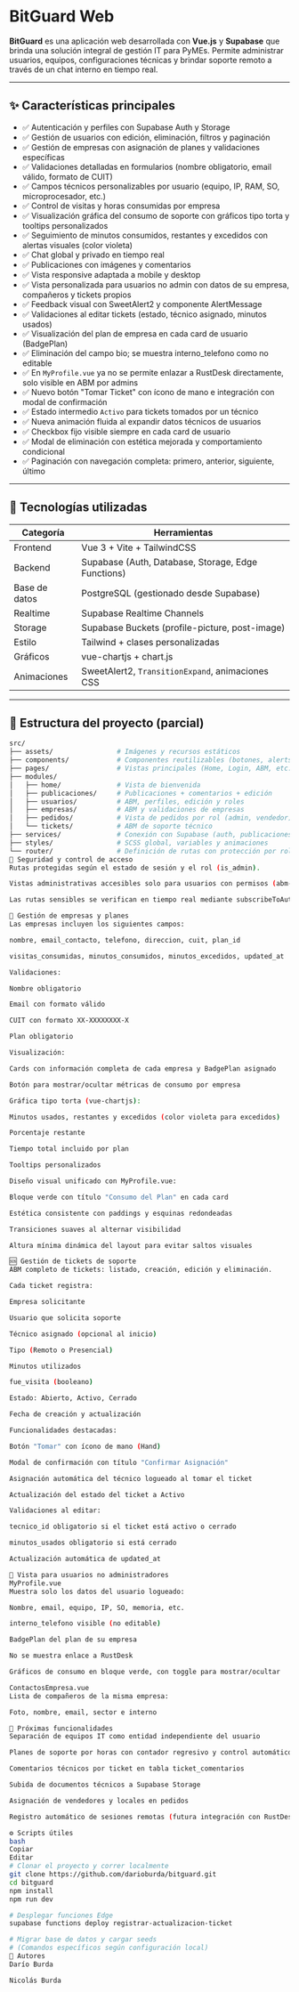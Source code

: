 # BitGuard Web

**BitGuard** es una aplicación web desarrollada con **Vue.js** y **Supabase** que brinda una solución integral de gestión IT para PyMEs. Permite administrar usuarios, equipos, configuraciones técnicas y brindar soporte remoto a través de un chat interno en tiempo real.

---

## ✨ Características principales

- ✅ Autenticación y perfiles con Supabase Auth y Storage  
- ✅ Gestión de usuarios con edición, eliminación, filtros y paginación  
- ✅ Gestión de empresas con asignación de planes y validaciones específicas  
- ✅ Validaciones detalladas en formularios (nombre obligatorio, email válido, formato de CUIT)  
- ✅ Campos técnicos personalizables por usuario (equipo, IP, RAM, SO, microprocesador, etc.)  
- ✅ Control de visitas y horas consumidas por empresa  
- ✅ Visualización gráfica del consumo de soporte con gráficos tipo torta y tooltips personalizados  
- ✅ Seguimiento de minutos consumidos, restantes y excedidos con alertas visuales (color violeta)  
- ✅ Chat global y privado en tiempo real  
- ✅ Publicaciones con imágenes y comentarios  
- ✅ Vista responsive adaptada a mobile y desktop  
- ✅ Vista personalizada para usuarios no admin con datos de su empresa, compañeros y tickets propios  
- ✅ Feedback visual con SweetAlert2 y componente AlertMessage  
- ✅ Validaciones al editar tickets (estado, técnico asignado, minutos usados)  
- ✅ Visualización del plan de empresa en cada card de usuario (BadgePlan)  
- ✅ Eliminación del campo bio; se muestra interno_telefono como no editable  
- ✅ En `MyProfile.vue` ya no se permite enlazar a RustDesk directamente, solo visible en ABM por admins  
- ✅ Nuevo botón "Tomar Ticket" con ícono de mano e integración con modal de confirmación  
- ✅ Estado intermedio `Activo` para tickets tomados por un técnico  
- ✅ Nueva animación fluida al expandir datos técnicos de usuarios  
- ✅ Checkbox fijo visible siempre en cada card de usuario  
- ✅ Modal de eliminación con estética mejorada y comportamiento condicional  
- ✅ Paginación con navegación completa: primero, anterior, siguiente, último  

---

## 🧱 Tecnologías utilizadas

| Categoría     | Herramientas                                         |
|---------------|------------------------------------------------------|
| Frontend      | Vue 3 + Vite + TailwindCSS                           |
| Backend       | Supabase (Auth, Database, Storage, Edge Functions)   |
| Base de datos | PostgreSQL (gestionado desde Supabase)               |
| Realtime      | Supabase Realtime Channels                           |
| Storage       | Supabase Buckets (profile-picture, post-image)       |
| Estilo        | Tailwind + clases personalizadas                     |
| Gráficos      | vue-chartjs + chart.js                               |
| Animaciones   | SweetAlert2, `TransitionExpand`, animaciones CSS     |

---

## 📁 Estructura del proyecto (parcial)

```bash
src/
├── assets/                # Imágenes y recursos estáticos
├── components/            # Componentes reutilizables (botones, alerts, loaders, etc.)
├── pages/                 # Vistas principales (Home, Login, ABM, etc.)
├── modules/
│   ├── home/              # Vista de bienvenida
│   ├── publicaciones/     # Publicaciones + comentarios + edición
│   ├── usuarios/          # ABM, perfiles, edición y roles
│   ├── empresas/          # ABM y validaciones de empresas
│   ├── pedidos/           # Vista de pedidos por rol (admin, vendedor)
│   └── tickets/           # ABM de soporte técnico
├── services/              # Conexión con Supabase (auth, publicaciones, empresas, etc.)
├── styles/                # SCSS global, variables y animaciones
└── router/                # Definición de rutas con protección por rol
🔐 Seguridad y control de acceso
Rutas protegidas según el estado de sesión y el rol (is_admin).

Vistas administrativas accesibles solo para usuarios con permisos (abm-usuarios, abm-empresas, abm-tickets).

Las rutas sensibles se verifican en tiempo real mediante subscribeToAuthState.

🧩 Gestión de empresas y planes
Las empresas incluyen los siguientes campos:

nombre, email_contacto, telefono, direccion, cuit, plan_id

visitas_consumidas, minutos_consumidos, minutos_excedidos, updated_at

Validaciones:

Nombre obligatorio

Email con formato válido

CUIT con formato XX-XXXXXXXX-X

Plan obligatorio

Visualización:

Cards con información completa de cada empresa y BadgePlan asignado

Botón para mostrar/ocultar métricas de consumo por empresa

Gráfica tipo torta (vue-chartjs):

Minutos usados, restantes y excedidos (color violeta para excedidos)

Porcentaje restante

Tiempo total incluido por plan

Tooltips personalizados

Diseño visual unificado con MyProfile.vue:

Bloque verde con título "Consumo del Plan" en cada card

Estética consistente con paddings y esquinas redondeadas

Transiciones suaves al alternar visibilidad

Altura mínima dinámica del layout para evitar saltos visuales

🆘 Gestión de tickets de soporte
ABM completo de tickets: listado, creación, edición y eliminación.

Cada ticket registra:

Empresa solicitante

Usuario que solicita soporte

Técnico asignado (opcional al inicio)

Tipo (Remoto o Presencial)

Minutos utilizados

fue_visita (booleano)

Estado: Abierto, Activo, Cerrado

Fecha de creación y actualización

Funcionalidades destacadas:

Botón "Tomar" con ícono de mano (Hand)

Modal de confirmación con título "Confirmar Asignación"

Asignación automática del técnico logueado al tomar el ticket

Actualización del estado del ticket a Activo

Validaciones al editar:

tecnico_id obligatorio si el ticket está activo o cerrado

minutos_usados obligatorio si está cerrado

Actualización automática de updated_at

👤 Vista para usuarios no administradores
MyProfile.vue
Muestra solo los datos del usuario logueado:

Nombre, email, equipo, IP, SO, memoria, etc.

interno_telefono visible (no editable)

BadgePlan del plan de su empresa

No se muestra enlace a RustDesk

Gráficos de consumo en bloque verde, con toggle para mostrar/ocultar

ContactosEmpresa.vue
Lista de compañeros de la misma empresa:

Foto, nombre, email, sector e interno

🔭 Próximas funcionalidades
Separación de equipos IT como entidad independiente del usuario

Planes de soporte por horas con contador regresivo y control automático

Comentarios técnicos por ticket en tabla ticket_comentarios

Subida de documentos técnicos a Supabase Storage

Asignación de vendedores y locales en pedidos

Registro automático de sesiones remotas (futura integración con RustDesk)

⚙️ Scripts útiles
bash
Copiar
Editar
# Clonar el proyecto y correr localmente
git clone https://github.com/darioburda/bitguard.git
cd bitguard
npm install
npm run dev

# Desplegar funciones Edge
supabase functions deploy registrar-actualizacion-ticket

# Migrar base de datos y cargar seeds
# (Comandos específicos según configuración local)
👥 Autores
Darío Burda

Nicolás Burda